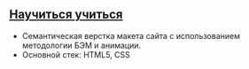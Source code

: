 ## [Научиться учиться](https://kaleidoscopic-cannoli-032d14.netlify.app/)

- Семантическая верстка макета сайта с использованием методологии БЭМ и анимации.
- Основной стек: HTML5, CSS
